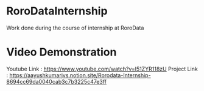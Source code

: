 # RoroDataInternship
Work done during the course of internship at RoroData
# Video Demonstration 
Youtube Link : https://www.youtube.com/watch?v=l51ZYR118zU 
Project Link : https://aayushkumarjvs.notion.site/Rorodata-Internship-8694cc69da0040cab3c7b3225c47e3ff
